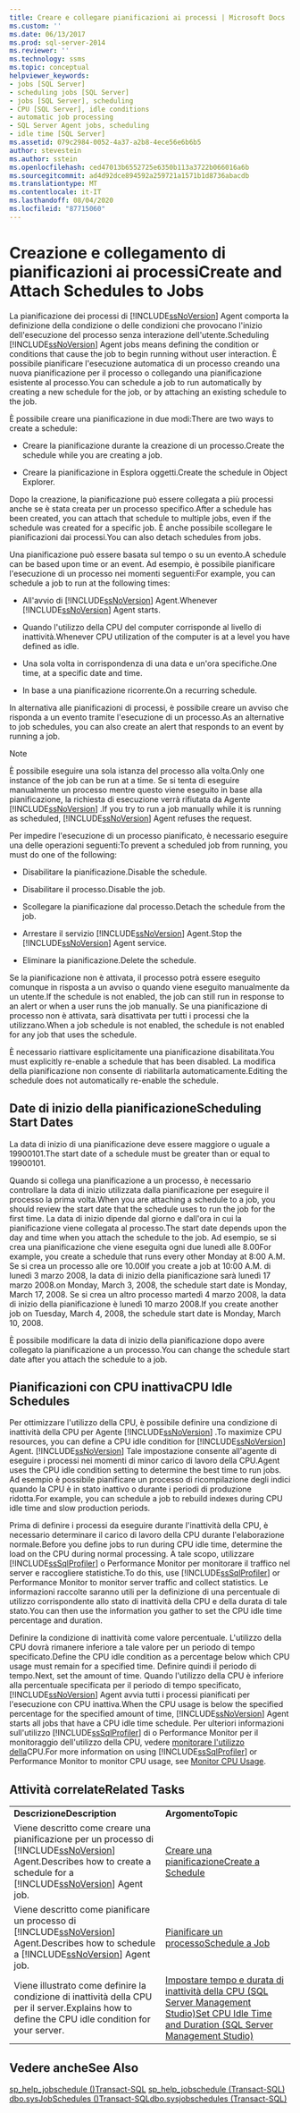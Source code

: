 ```yaml
---
title: Creare e collegare pianificazioni ai processi | Microsoft Docs
ms.custom: ''
ms.date: 06/13/2017
ms.prod: sql-server-2014
ms.reviewer: ''
ms.technology: ssms
ms.topic: conceptual
helpviewer_keywords:
- jobs [SQL Server]
- scheduling jobs [SQL Server]
- jobs [SQL Server], scheduling
- CPU [SQL Server], idle conditions
- automatic job processing
- SQL Server Agent jobs, scheduling
- idle time [SQL Server]
ms.assetid: 079c2984-0052-4a37-a2b8-4ece56e6b6b5
author: stevestein
ms.author: sstein
ms.openlocfilehash: ced47013b6552725e6350b113a3722b066016a6b
ms.sourcegitcommit: ad4d92dce894592a259721a1571b1d8736abacdb
ms.translationtype: MT
ms.contentlocale: it-IT
ms.lasthandoff: 08/04/2020
ms.locfileid: "87715060"
---
```

# <a name="create-and-attach-schedules-to-jobs"></a><span data-ttu-id="30e5c-102">Creazione e collegamento di pianificazioni ai processi</span><span class="sxs-lookup"><span data-stu-id="30e5c-102">Create and Attach Schedules to Jobs</span></span>
  <span data-ttu-id="30e5c-103">La pianificazione dei processi di [!INCLUDE[ssNoVersion](../../includes/ssnoversion-md.md)] Agent comporta la definizione della condizione o delle condizioni che provocano l'inizio dell'esecuzione del processo senza interazione dell'utente.</span><span class="sxs-lookup"><span data-stu-id="30e5c-103">Scheduling [!INCLUDE[ssNoVersion](../../includes/ssnoversion-md.md)] Agent jobs means defining the condition or conditions that cause the job to begin running without user interaction.</span></span> <span data-ttu-id="30e5c-104">È possibile pianificare l'esecuzione automatica di un processo creando una nuova pianificazione per il processo o collegando una pianificazione esistente al processo.</span><span class="sxs-lookup"><span data-stu-id="30e5c-104">You can schedule a job to run automatically by creating a new schedule for the job, or by attaching an existing schedule to the job.</span></span>  
  
 <span data-ttu-id="30e5c-105">È possibile creare una pianificazione in due modi:</span><span class="sxs-lookup"><span data-stu-id="30e5c-105">There are two ways to create a schedule:</span></span>  
  
-   <span data-ttu-id="30e5c-106">Creare la pianificazione durante la creazione di un processo.</span><span class="sxs-lookup"><span data-stu-id="30e5c-106">Create the schedule while you are creating a job.</span></span>  
  
-   <span data-ttu-id="30e5c-107">Creare la pianificazione in Esplora oggetti.</span><span class="sxs-lookup"><span data-stu-id="30e5c-107">Create the schedule in Object Explorer.</span></span>  
  
 <span data-ttu-id="30e5c-108">Dopo la creazione, la pianificazione può essere collegata a più processi anche se è stata creata per un processo specifico.</span><span class="sxs-lookup"><span data-stu-id="30e5c-108">After a schedule has been created, you can attach that schedule to multiple jobs, even if the schedule was created for a specific job.</span></span> <span data-ttu-id="30e5c-109">È anche possibile scollegare le pianificazioni dai processi.</span><span class="sxs-lookup"><span data-stu-id="30e5c-109">You can also detach schedules from jobs.</span></span>  
  
 <span data-ttu-id="30e5c-110">Una pianificazione può essere basata sul tempo o su un evento.</span><span class="sxs-lookup"><span data-stu-id="30e5c-110">A schedule can be based upon time or an event.</span></span> <span data-ttu-id="30e5c-111">Ad esempio, è possibile pianificare l'esecuzione di un processo nei momenti seguenti:</span><span class="sxs-lookup"><span data-stu-id="30e5c-111">For example, you can schedule a job to run at the following times:</span></span>  
  
-   <span data-ttu-id="30e5c-112">All'avvio di [!INCLUDE[ssNoVersion](../../includes/ssnoversion-md.md)] Agent.</span><span class="sxs-lookup"><span data-stu-id="30e5c-112">Whenever [!INCLUDE[ssNoVersion](../../includes/ssnoversion-md.md)] Agent starts.</span></span>  
  
-   <span data-ttu-id="30e5c-113">Quando l'utilizzo della CPU del computer corrisponde al livello di inattività.</span><span class="sxs-lookup"><span data-stu-id="30e5c-113">Whenever CPU utilization of the computer is at a level you have defined as idle.</span></span>  
  
-   <span data-ttu-id="30e5c-114">Una sola volta in corrispondenza di una data e un'ora specifiche.</span><span class="sxs-lookup"><span data-stu-id="30e5c-114">One time, at a specific date and time.</span></span>  
  
-   <span data-ttu-id="30e5c-115">In base a una pianificazione ricorrente.</span><span class="sxs-lookup"><span data-stu-id="30e5c-115">On a recurring schedule.</span></span>  
  
 <span data-ttu-id="30e5c-116">In alternativa alle pianificazioni di processi, è possibile creare un avviso che risponda a un evento tramite l'esecuzione di un processo.</span><span class="sxs-lookup"><span data-stu-id="30e5c-116">As an alternative to job schedules, you can also create an alert that responds to an event by running a job.</span></span>  
  
> [!NOTE]  
>  <span data-ttu-id="30e5c-117">È possibile eseguire una sola istanza del processo alla volta.</span><span class="sxs-lookup"><span data-stu-id="30e5c-117">Only one instance of the job can be run at a time.</span></span> <span data-ttu-id="30e5c-118">Se si tenta di eseguire manualmente un processo mentre questo viene eseguito in base alla pianificazione, la richiesta di esecuzione verrà rifiutata da Agente [!INCLUDE[ssNoVersion](../../includes/ssnoversion-md.md)] .</span><span class="sxs-lookup"><span data-stu-id="30e5c-118">If you try to run a job manually while it is running as scheduled, [!INCLUDE[ssNoVersion](../../includes/ssnoversion-md.md)] Agent refuses the request.</span></span>  
  
 <span data-ttu-id="30e5c-119">Per impedire l'esecuzione di un processo pianificato, è necessario eseguire una delle operazioni seguenti:</span><span class="sxs-lookup"><span data-stu-id="30e5c-119">To prevent a scheduled job from running, you must do one of the following:</span></span>  
  
-   <span data-ttu-id="30e5c-120">Disabilitare la pianificazione.</span><span class="sxs-lookup"><span data-stu-id="30e5c-120">Disable the schedule.</span></span>  
  
-   <span data-ttu-id="30e5c-121">Disabilitare il processo.</span><span class="sxs-lookup"><span data-stu-id="30e5c-121">Disable the job.</span></span>  
  
-   <span data-ttu-id="30e5c-122">Scollegare la pianificazione dal processo.</span><span class="sxs-lookup"><span data-stu-id="30e5c-122">Detach the schedule from the job.</span></span>  
  
-   <span data-ttu-id="30e5c-123">Arrestare il servizio [!INCLUDE[ssNoVersion](../../includes/ssnoversion-md.md)] Agent.</span><span class="sxs-lookup"><span data-stu-id="30e5c-123">Stop the [!INCLUDE[ssNoVersion](../../includes/ssnoversion-md.md)] Agent service.</span></span>  
  
-   <span data-ttu-id="30e5c-124">Eliminare la pianificazione.</span><span class="sxs-lookup"><span data-stu-id="30e5c-124">Delete the schedule.</span></span>  
  
 <span data-ttu-id="30e5c-125">Se la pianificazione non è attivata, il processo potrà essere eseguito comunque in risposta a un avviso o quando viene eseguito manualmente da un utente.</span><span class="sxs-lookup"><span data-stu-id="30e5c-125">If the schedule is not enabled, the job can still run in response to an alert or when a user runs the job manually.</span></span> <span data-ttu-id="30e5c-126">Se una pianificazione di processo non è attivata, sarà disattivata per tutti i processi che la utilizzano.</span><span class="sxs-lookup"><span data-stu-id="30e5c-126">When a job schedule is not enabled, the schedule is not enabled for any job that uses the schedule.</span></span>  
  
 <span data-ttu-id="30e5c-127">È necessario riattivare esplicitamente una pianificazione disabilitata.</span><span class="sxs-lookup"><span data-stu-id="30e5c-127">You must explicitly re-enable a schedule that has been disabled.</span></span> <span data-ttu-id="30e5c-128">La modifica della pianificazione non consente di riabilitarla automaticamente.</span><span class="sxs-lookup"><span data-stu-id="30e5c-128">Editing the schedule does not automatically re-enable the schedule.</span></span>  
  
## <a name="scheduling-start-dates"></a><span data-ttu-id="30e5c-129">Date di inizio della pianificazione</span><span class="sxs-lookup"><span data-stu-id="30e5c-129">Scheduling Start Dates</span></span>  
 <span data-ttu-id="30e5c-130">La data di inizio di una pianificazione deve essere maggiore o uguale a 19900101.</span><span class="sxs-lookup"><span data-stu-id="30e5c-130">The start date of a schedule must be greater than or equal to 19900101.</span></span>  
  
 <span data-ttu-id="30e5c-131">Quando si collega una pianificazione a un processo, è necessario controllare la data di inizio utilizzata dalla pianificazione per eseguire il processo la prima volta.</span><span class="sxs-lookup"><span data-stu-id="30e5c-131">When you are attaching a schedule to a job, you should review the start date that the schedule uses to run the job for the first time.</span></span> <span data-ttu-id="30e5c-132">La data di inizio dipende dal giorno e dall'ora in cui la pianificazione viene collegata al processo.</span><span class="sxs-lookup"><span data-stu-id="30e5c-132">The start date depends upon the day and time when you attach the schedule to the job.</span></span> <span data-ttu-id="30e5c-133">Ad esempio, se si crea una pianificazione che viene eseguita ogni due lunedì alle 8.00</span><span class="sxs-lookup"><span data-stu-id="30e5c-133">For example, you create a schedule that runs every other Monday at 8:00 A.M.</span></span> <span data-ttu-id="30e5c-134">Se si crea un processo alle ore 10.00</span><span class="sxs-lookup"><span data-stu-id="30e5c-134">If you create a job at 10:00 A.M.</span></span> <span data-ttu-id="30e5c-135">di lunedì 3 marzo 2008, la data di inizio della pianificazione sarà lunedì 17 marzo 2008.</span><span class="sxs-lookup"><span data-stu-id="30e5c-135">on Monday, March 3, 2008, the schedule start date is Monday, March 17, 2008.</span></span> <span data-ttu-id="30e5c-136">Se si crea un altro processo martedì 4 marzo 2008, la data di inizio della pianificazione è lunedì 10 marzo 2008.</span><span class="sxs-lookup"><span data-stu-id="30e5c-136">If you create another job on Tuesday, March 4, 2008, the schedule start date is Monday, March 10, 2008.</span></span>  
  
 <span data-ttu-id="30e5c-137">È possibile modificare la data di inizio della pianificazione dopo avere collegato la pianificazione a un processo.</span><span class="sxs-lookup"><span data-stu-id="30e5c-137">You can change the schedule start date after you attach the schedule to a job.</span></span>  
  
## <a name="cpu-idle-schedules"></a><span data-ttu-id="30e5c-138">Pianificazioni con CPU inattiva</span><span class="sxs-lookup"><span data-stu-id="30e5c-138">CPU Idle Schedules</span></span>  
 <span data-ttu-id="30e5c-139">Per ottimizzare l'utilizzo della CPU, è possibile definire una condizione di inattività della CPU per Agente [!INCLUDE[ssNoVersion](../../includes/ssnoversion-md.md)] .</span><span class="sxs-lookup"><span data-stu-id="30e5c-139">To maximize CPU resources, you can define a CPU idle condition for [!INCLUDE[ssNoVersion](../../includes/ssnoversion-md.md)] Agent.</span></span> [!INCLUDE[ssNoVersion](../../includes/ssnoversion-md.md)] <span data-ttu-id="30e5c-140">Tale impostazione consente all'agente di eseguire i processi nei momenti di minor carico di lavoro della CPU.</span><span class="sxs-lookup"><span data-stu-id="30e5c-140">Agent uses the CPU idle condition setting to determine the best time to run jobs.</span></span> <span data-ttu-id="30e5c-141">Ad esempio è possibile pianificare un processo di ricompilazione degli indici quando la CPU è in stato inattivo o durante i periodi di produzione ridotta.</span><span class="sxs-lookup"><span data-stu-id="30e5c-141">For example, you can schedule a job to rebuild indexes during CPU idle time and slow production periods.</span></span>  
  
 <span data-ttu-id="30e5c-142">Prima di definire i processi da eseguire durante l'inattività della CPU, è necessario determinare il carico di lavoro della CPU durante l'elaborazione normale.</span><span class="sxs-lookup"><span data-stu-id="30e5c-142">Before you define jobs to run during CPU idle time, determine the load on the CPU during normal processing.</span></span> <span data-ttu-id="30e5c-143">A tale scopo, utilizzare [!INCLUDE[ssSqlProfiler](../../includes/sssqlprofiler-md.md)] o Performance Monitor per monitorare il traffico nel server e raccogliere statistiche.</span><span class="sxs-lookup"><span data-stu-id="30e5c-143">To do this, use [!INCLUDE[ssSqlProfiler](../../includes/sssqlprofiler-md.md)] or Performance Monitor to monitor server traffic and collect statistics.</span></span> <span data-ttu-id="30e5c-144">Le informazioni raccolte saranno utili per la definizione di una percentuale di utilizzo corrispondente allo stato di inattività della CPU e della durata di tale stato.</span><span class="sxs-lookup"><span data-stu-id="30e5c-144">You can then use the information you gather to set the CPU idle time percentage and duration.</span></span>  
  
 <span data-ttu-id="30e5c-145">Definire la condizione di inattività come valore percentuale. L'utilizzo della CPU dovrà rimanere inferiore a tale valore per un periodo di tempo specificato.</span><span class="sxs-lookup"><span data-stu-id="30e5c-145">Define the CPU idle condition as a percentage below which CPU usage must remain for a specified time.</span></span> <span data-ttu-id="30e5c-146">Definire quindi il periodo di tempo.</span><span class="sxs-lookup"><span data-stu-id="30e5c-146">Next, set the amount of time.</span></span> <span data-ttu-id="30e5c-147">Quando l'utilizzo della CPU è inferiore alla percentuale specificata per il periodo di tempo specificato, [!INCLUDE[ssNoVersion](../../includes/ssnoversion-md.md)] Agent avvia tutti i processi pianificati per l'esecuzione con CPU inattiva.</span><span class="sxs-lookup"><span data-stu-id="30e5c-147">When the CPU usage is below the specified percentage for the specified amount of time, [!INCLUDE[ssNoVersion](../../includes/ssnoversion-md.md)] Agent starts all jobs that have a CPU idle time schedule.</span></span> <span data-ttu-id="30e5c-148">Per ulteriori informazioni sull'utilizzo [!INCLUDE[ssSqlProfiler](../../includes/sssqlprofiler-md.md)] di o Performance Monitor per il monitoraggio dell'utilizzo della CPU, vedere [monitorare l'utilizzo della](../../relational-databases/performance-monitor/monitor-cpu-usage.md)CPU.</span><span class="sxs-lookup"><span data-stu-id="30e5c-148">For more information on using [!INCLUDE[ssSqlProfiler](../../includes/sssqlprofiler-md.md)] or Performance Monitor to monitor CPU usage, see [Monitor CPU Usage](../../relational-databases/performance-monitor/monitor-cpu-usage.md).</span></span>  
  
## <a name="related-tasks"></a><span data-ttu-id="30e5c-149">Attività correlate</span><span class="sxs-lookup"><span data-stu-id="30e5c-149">Related Tasks</span></span>  
  
|||  
|-|-|  
|<span data-ttu-id="30e5c-150">**Descrizione**</span><span class="sxs-lookup"><span data-stu-id="30e5c-150">**Description**</span></span>|<span data-ttu-id="30e5c-151">**Argomento**</span><span class="sxs-lookup"><span data-stu-id="30e5c-151">**Topic**</span></span>|  
|<span data-ttu-id="30e5c-152">Viene descritto come creare una pianificazione per un processo di [!INCLUDE[ssNoVersion](../../includes/ssnoversion-md.md)] Agent.</span><span class="sxs-lookup"><span data-stu-id="30e5c-152">Describes how to create a schedule for a [!INCLUDE[ssNoVersion](../../includes/ssnoversion-md.md)] Agent job.</span></span>|[<span data-ttu-id="30e5c-153">Creare una pianificazione</span><span class="sxs-lookup"><span data-stu-id="30e5c-153">Create a Schedule</span></span>](create-a-schedule.md)|  
|<span data-ttu-id="30e5c-154">Viene descritto come pianificare un processo di [!INCLUDE[ssNoVersion](../../includes/ssnoversion-md.md)] Agent.</span><span class="sxs-lookup"><span data-stu-id="30e5c-154">Describes how to schedule a [!INCLUDE[ssNoVersion](../../includes/ssnoversion-md.md)] Agent job.</span></span>|[<span data-ttu-id="30e5c-155">Pianificare un processo</span><span class="sxs-lookup"><span data-stu-id="30e5c-155">Schedule a Job</span></span>](schedule-a-job.md)|  
|<span data-ttu-id="30e5c-156">Viene illustrato come definire la condizione di inattività della CPU per il server.</span><span class="sxs-lookup"><span data-stu-id="30e5c-156">Explains how to define the CPU idle condition for your server.</span></span>|[<span data-ttu-id="30e5c-157">Impostare tempo e durata di inattività della CPU &#40;SQL Server Management Studio&#41;</span><span class="sxs-lookup"><span data-stu-id="30e5c-157">Set CPU Idle Time and Duration &#40;SQL Server Management Studio&#41;</span></span>](set-cpu-idle-time-and-duration-sql-server-management-studio.md)|  
  
## <a name="see-also"></a><span data-ttu-id="30e5c-158">Vedere anche</span><span class="sxs-lookup"><span data-stu-id="30e5c-158">See Also</span></span>  
 <span data-ttu-id="30e5c-159">[sp_help_jobschedule &#40;&#41;Transact-SQL](/sql/relational-databases/system-stored-procedures/sp-help-jobschedule-transact-sql) </span><span class="sxs-lookup"><span data-stu-id="30e5c-159">[sp_help_jobschedule &#40;Transact-SQL&#41;](/sql/relational-databases/system-stored-procedures/sp-help-jobschedule-transact-sql) </span></span>  
 [<span data-ttu-id="30e5c-160">dbo.sysJobSchedules &#40;&#41;Transact-SQL</span><span class="sxs-lookup"><span data-stu-id="30e5c-160">dbo.sysjobschedules &#40;Transact-SQL&#41;</span></span>](/sql/relational-databases/system-tables/dbo-sysjobschedules-transact-sql)  
  
  
